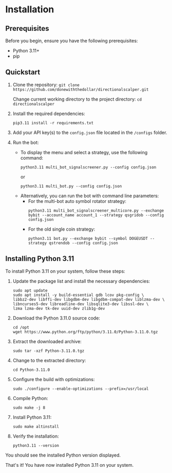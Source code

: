 # Installation

## Prerequisites

Before you begin, ensure you have the following prerequisites:

- Python 3.11+
- pip

## Quickstart

1. Clone the repository:
   ``git clone https://github.com/donewiththedollar/directionalscalper.git``

    Change current working directory to the project directory:
    ``cd directionalscalper``

2. Install the required dependencies:
   ```
   pip3.11 install -r requirements.txt
   ```

3. Add your API key(s) to the `config.json` file located in the `/configs` folder.

4. Run the bot:
   - To display the menu and select a strategy, use the following command:
     ```
     python3.11 multi_bot_signalscreener.py --config config.json
     ```
     or
     ```
     python3.11 multi_bot.py --config config.json
     ```
   - Alternatively, you can run the bot with command line parameters:
     - For the multi-bot auto symbol rotator strategy:
       ```
       python3.11 multi_bot_signalscreener_multicore.py --exchange bybit --account_name account_1 --strategy qsgridob --config config.json
       ```
     - For the old single coin strategy:
       ```
       python3.11 bot.py --exchange bybit --symbol DOGEUSDT --strategy qstrendob --config config.json
       ```

## Installing Python 3.11

To install Python 3.11 on your system, follow these steps:

1. Update the package list and install the necessary dependencies:
   ```
   sudo apt update
   sudo apt install -y build-essential gdb lcov pkg-config \
   libbz2-dev libffi-dev libgdbm-dev libgdbm-compat-dev liblzma-dev \
   libncurses5-dev libreadline-dev libsqlite3-dev libssl-dev \
   lzma lzma-dev tk-dev uuid-dev zlib1g-dev
   ```

2. Download the Python 3.11.0 source code:
   ```
   cd /opt
   wget https://www.python.org/ftp/python/3.11.0/Python-3.11.0.tgz
   ```

3. Extract the downloaded archive:
   ```
   sudo tar -xzf Python-3.11.0.tgz
   ```

4. Change to the extracted directory:
   ```
   cd Python-3.11.0
   ```

5. Configure the build with optimizations:
   ```
   sudo ./configure --enable-optimizations --prefix=/usr/local
   ```

6. Compile Python:
   ```
   sudo make -j 8
   ```

7. Install Python 3.11:
   ```
   sudo make altinstall
   ```

8. Verify the installation:
   ```
   python3.11 --version
   ```

You should see the installed Python version displayed.

That's it! You have now installed Python 3.11 on your system.
